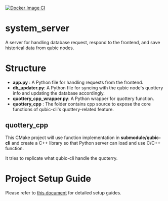 [![Docker Image CI](https://github.com/icyblob/system_server/actions/workflows/docker-image.yml/badge.svg)](https://github.com/icyblob/system_server/actions/workflows/docker-image.yml)

# system_server

A server for handling database request, respond to the frontend, and save historical data from qubic nodes.

# Structure
- **app.py** : A Python file for handling requests from the frontend.
- **db_updater.py**: A Python file for syncing with the qubic node's quottery info and updating the
database accordingly.
- **quottery_cpp_wrapper.py**: A Python wrapper for quottery function.
- **quottery_cpp** : The folder contains cpp source to expose the core functions of
qubic-cli's quottery-related feature.

## quottery_cpp

This CMake project will use function implementation in **submodule/qubic-cli** and
create a C++ library so that Python server can load and use C/C++ function.

It tries to replicate what qubic-cli handle the quoterry.

# Project Setup Guide
Please refer to [this document](docs/1.Setup.md) for detailed setup guides.
